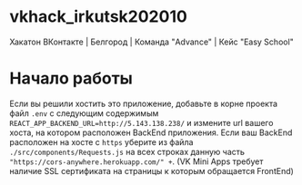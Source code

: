 # vkhack_irkutsk202010
Хакатон ВКонтакте | Белгород | Команда "Advance" | Кейс "Easy School"

# Начало работы

Если вы решили хостить это приложение, добавьте в корне проекта файл `.env` с следующим содержимым `REACT_APP_BACKEND_URL=http://5.143.138.238/` и измените url вашего хоста, на котором расположен BackEnd приложения.
Если ваш BackEnd расположен на хосте с `https` уберите из файла `./src/components/Requests.js` на всех строках данную часть `"https://cors-anywhere.herokuapp.com/" +`. (VK Mini Apps требует наличие SSL сертификата на страницы к которым обращается FrontEnd)